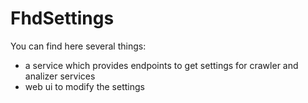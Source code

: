 # FhdSettings

You can find here several things:
* a service which provides endpoints to get settings for crawler and analizer services
* web ui to modify the settings
